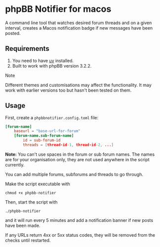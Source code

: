 # phpBB Notifier for macos

A command line tool that watches desired forum threads and on a given interval, creates a Macos notification badge if new messages have been posted.

## Requirements

1. You need to have [uv](https://docs.astral.sh/uv/) installed.
2. Built to work with phpBB version 3.2.2.

> [!NOTE]
> Different themes and customisations may affect the functionality. It may work with earlier versions too but hasn't been tested on them.

## Usage

First, create a `phpbbnotifier.config.toml` file:

```toml
[forum-name]
    baseurl = "base-url-for-forum"
    [forum-name.sub-forum-name]
        id = sub-forum-id
        threads = [thread-id-1, thread-id-2, ...]
```

**Note:** You can't use spaces in the forum or sub forum names. The names are for your organisation only, they are not used anywhere in the script currently.

You can add multiple forums, subforums and threads to go through.

Make the script executable with

```shell
chmod +x phpbb-notifier
```

Then, start the script with

```shell
./phpbb-notifier
```

and it will run every 5 minutes and add a notification banner if new posts have been made.

If any URLs return 4xx or 5xx status codes, they will be removed from the checks until restarted.
